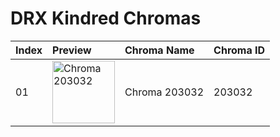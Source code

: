 # DRX Kindred Chromas

| Index | Preview | Chroma Name | Chroma ID |
|:---|:---|:---|:---|
| 01 | <img src='https://raw.communitydragon.org/latest/plugins/rcp-be-lol-game-data/global/default/v1/champion-chroma-images/203/203032.png' alt='Chroma 203032' width='100'> | Chroma 203032 | 203032 |
